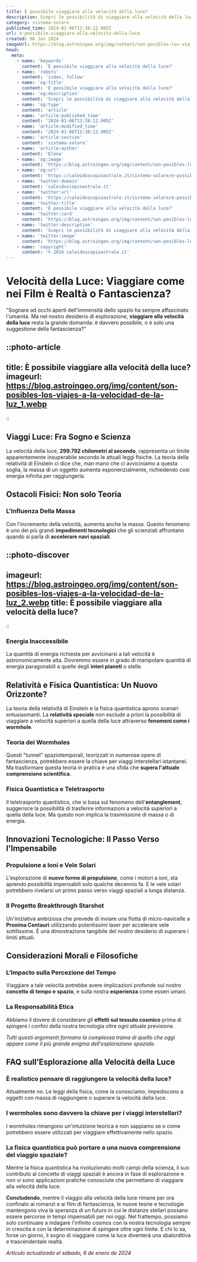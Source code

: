 ```yaml
---
title: È possibile viaggiare alla velocità della luce?
description: Scopri le possibilità di viaggiare alla velocità della luce, tra fisica e fantascienza. Esplora i confini delluniverso e della conoscenza!
category: sistema-solare
published_time: 2024-01-06T12:38:12.905Z
url: e-possibile-viaggiare-alla-velocita-della-luce
created: 06 Jan 2024
imageUrl: https://blog.astroingeo.org/img/content/son-posibles-los-viajes-a-la-velocidad-de-la-luz_1.webp
head:
  meta:
    - name: 'keywords'
      content: 'È possibile viaggiare alla velocità della luce?'
    - name: 'robots'
      content: 'index, follow'
    - name: 'og:title'
      content: 'È possibile viaggiare alla velocità della luce?'
    - name: 'og:description'
      content: 'Scopri le possibilità di viaggiare alla velocità della luce, tra fisica e fantascienza. Esplora i confini delluniverso e della conoscenza!'
    - name: 'og:type'
      content: 'article'
    - name: 'article:published_time'
      content: '2024-01-06T12:38:12.905Z'
    - name: 'article:modified_time'
      content: '2024-01-06T12:38:12.905Z'
    - name: 'article:section'
      content: 'sistema-solare'
    - name: 'article:author'
      content: 'Elena'
    - name: 'og:image'
      content: 'https://blog.astroingeo.org/img/content/son-posibles-los-viajes-a-la-velocidad-de-la-luz_1.webp'
    - name: 'og:url'
      content: 'https://caleidoscopioastrale.it/sistema-solare/e-possibile-viaggiare-alla-velocita-della-luce'
    - name: 'twitter:domain'
      content: 'caleidoscopioastrale.it'
    - name: 'twitter:url'
      content: 'https://caleidoscopioastrale.it/sistema-solare/e-possibile-viaggiare-alla-velocita-della-luce'
    - name: 'twitter:title'
      content: 'È possibile viaggiare alla velocità della luce?'
    - name: 'twitter:card'
      content: 'https://blog.astroingeo.org/img/content/son-posibles-los-viajes-a-la-velocidad-de-la-luz_1.webp'
    - name: 'twitter:description'
      content: 'Scopri le possibilità di viaggiare alla velocità della luce, tra fisica e fantascienza. Esplora i confini delluniverso e della conoscenza!'
    - name: 'twitter:image'
      content: 'https://blog.astroingeo.org/img/content/son-posibles-los-viajes-a-la-velocidad-de-la-luz_1.webp'
    - name: 'copyright'
      content: '© 2024 caleidoscopioastrale.it'
---
```

# Velocità della Luce: Viaggiare come nei Film è Realtà o Fantascienza?

"Sognare ad occhi aperti dell'immensità dello spazio ha sempre affascinato l'umanità. Ma nel nostro desiderio di esplorazione, **viaggiare alla velocità della luce** resta la grande domanda: è davvero possibile, o è solo una suggestione della fantascienza?"

::photo-article
---
title: È possibile viaggiare alla velocità della luce?
imageurl: https://blog.astroingeo.org/img/content/son-posibles-los-viajes-a-la-velocidad-de-la-luz_1.webp
---
::

## Viaggi Luce: Fra Sogno e Scienza
La velocità della luce, **299.792 chilometri al secondo**, rappresenta un limite apparentemente insuperabile secondo le attuali leggi fisiche. La teoria della relatività di Einstein ci dice che, man mano che ci avviciniamo a questa soglia, la massa di un oggetto aumenta esponenzialmente, richiedendo così energia infinita per raggiungerla.

## Ostacoli Fisici: Non solo Teoria
### L'Influenza Della Massa
Con l'incremento della velocità, aumenta anche la massa. Questo fenomeno è uno dei più grandi **impedimenti tecnologici** che gli scienziati affrontano quando si parla di **accelerare navi spaziali**.

::photo-discover
---
imageurl: https://blog.astroingeo.org/img/content/son-posibles-los-viajes-a-la-velocidad-de-la-luz_2.webp
title: È possibile viaggiare alla velocità della luce?
---
::

### Energia Inaccessibile 
La quantità di energia richiesta per avvicinarsi a tali velocità è astronomicamente alta. Dovremmo essere in grado di manipolare quantità di energia paragonabili a quelle degli **interi pianeti** o stelle.

## Relatività e Fisica Quantistica: Un Nuovo Orizzonte?
La teoria della relatività di Einstein e la fisica quantistica aprono scenari entusiasmanti. La **relatività speciale** non esclude a priori la possibilità di viaggiare a velocità superiori a quella della luce attraverso **fenomeni come i wormhole**.

### Teoria dei Wormholes
Questi "tunnel" spaziotemporali, teorizzati in numerose opere di fantascienza, potrebbero essere la chiave per viaggi interstellari istantanei. Ma trasformare questa teoria in pratica è una sfida che **supera l'attuale comprensione scientifica**.

### Fisica Quantistica e Teletrasporto
Il teletrasporto quantistico, che si basa sul fenomeno dell'**entanglement**, suggerisce la possibilità di trasferire informazioni a velocità superiori a quella della luce. Ma questo non implica la trasmissione di massa o di energia.

## Innovazioni Tecnologiche: Il Passo Verso l'Impensabile
### Propulsione a Ioni e Vele Solari
L'esplorazione di **nuove forme di propulsione**, come i motori a ioni, sta aprendo possibilità impensabili solo qualche decennio fa. E le vele solari potrebbero rivelarsi un primo passo verso viaggi spaziali a lunga distanza.

### Il Progetto Breakthrough Starshot
Un'iniziativa ambiziosa che prevede di inviare una flotta di micro-navicelle a **Proxima Centauri** utilizzando potentissimi laser per accelerare vele sottilissime. È una dimostrazione tangibile del nostro desiderio di superare i limiti attuali.

## Considerazioni Morali e Filosofiche
### L’Impacto sulla Percezione del Tempo
Viaggiare a tale velocità potrebbe avere implicazioni profonde sul nostro **concetto di tempo e spazio**, e sulla nostra **esperienza** come esseri umani.

### La Responsabilità Etica
Abbiamo il dovere di considerare gli **effetti sul tessuto cosmico** prima di spingere i confini della nostra tecnologia oltre ogni attuale previsione.

_Tutti questi argomenti formano la complessa trama di quello che oggi appare come il più grande enigma dell'esplorazione spaziale._

## FAQ sull’Esplorazione alla Velocità della Luce

### È realistico pensare di raggiungere la velocità della luce?
Attualmente no. Le leggi della fisica, come la conosciamo, impediscono a oggetti con massa di raggiungere o superare la velocità della luce.

### I wormholes sono davvero la chiave per i viaggi interstellari?
I wormholes rimangono un'intuizione teorica e non sappiamo se o come potrebbero essere utilizzati per viaggiare effettivamente nello spazio.

### La fisica quantistica può portare a una nuova comprensione del viaggio spaziale?
Mentre la fisica quantistica ha rivoluzionato molti campi della scienza, il suo contributo al concetto di viaggi spaziali è ancora in fase di esplorazione e non vi sono applicazioni pratiche conosciute che permettano di viaggiare alla velocità della luce.

**Concludendo**, mentre il viaggio alla velocità della luce rimane per ora confinato ai romanzi e ai film di fantascienza, le nuove teorie e tecnologie mantengono viva la speranza di un futuro in cui le distanze stellari possano essere percorse in tempi impensabili per noi oggi. Nel frattempo, possiamo solo continuare a indagare l'infinito cosmos con la nostra tecnologia sempre in crescita e con la determinazione di spingere oltre ogni limite. E chi lo sa, forse un giorno, il sogno di viaggiare come la luce diventerà una sbalorditiva e trascendentale realtà.

_Artículo actualizado el sábado, 6 de enero de 2024_